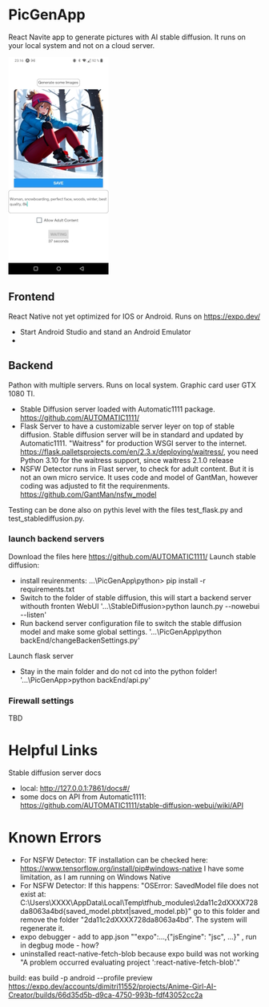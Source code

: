 # PicGenApp

React Navite app to generate pictures with AI stable diffusion.
It runs on your local system and not on a cloud server.

![Alt text](/assets/AppExampleSmall.jpg "App Screenshot")

## Frontend
React Native not yet optimized for IOS or Android.
Runs on https://expo.dev/
- Start Android Studio and stand an Android Emulator
- 

## Backend
Pathon with multiple servers. Runs on local system. Graphic card user GTX 1080 TI.
- Stable Diffusion server loaded with Automatic1111 package. https://github.com/AUTOMATIC1111/
- Flask Server to have a customizable server leyer on top of stable diffusion. Stable diffusion server will be in standard and updated by Automatic1111. "Waitress" for production WSGI server to the internet. https://flask.palletsprojects.com/en/2.3.x/deploying/waitress/, you need Python 3.10 for the waitress support, since waitress 2.1.0 release
- NSFW Detector runs in Flast server, to check for adult content. But it is not an own micro service. It uses code and model of GantMan, however coding was adjusted to fit the requirenments. https://github.com/GantMan/nsfw_model


Testing can be done also on pythis level with the files test_flask.py and test_stablediffusion.py.

### launch backend servers
Download the files here https://github.com/AUTOMATIC1111/
Launch stable diffusion:
- install reuirenments: ...\PicGenApp\python> pip install -r requirements.txt
- Switch to the folder of stable diffusion, this will start a backend server withouth fronten WebUI '...\StableDiffusion>python launch.py --nowebui --listen'
- Run backend server configuration file to switch the stable diffusion model and make some global settings. '...\PicGenApp\python backEnd/changeBackenSettings.py'

Launch flask server
- Stay in the main folder and do not cd into the python folder! '...\PicGenApp>python backEnd/api.py'

### Firewall settings
TBD

# Helpful Links
Stable diffusion server docs
- local: http://127.0.0.1:7861/docs#/
- some docs on API from Automatic1111: https://github.com/AUTOMATIC1111/stable-diffusion-webui/wiki/API

# Known Errors
- For NSFW Detector: TF installation can be checked here: https://www.tensorflow.org/install/pip#windows-native I have some limitation, as I am running on Windows Native
- For NSFW Detector: If this happens: "OSError: SavedModel file does not exist at: C:\Users\XXXX\AppData\Local\Temp\tfhub_modules\2da11c2dXXXX728da8063a4bd\{saved_model.pbtxt|saved_model.pb}" go to this folder and remove the folder "2da11c2dXXXX728da8063a4bd". The system will regenerate it.
- expo debugger  - add to app.json ""expo":...,{"jsEngine": "jsc", ...}" , run in degbug mode - how?
- uninstalled react-native-fetch-blob because expo build was not working "A problem occurred evaluating project ':react-native-fetch-blob'."


build: eas build -p android --profile preview
https://expo.dev/accounts/dimitri11552/projects/Anime-Girl-AI-Creator/builds/66d35d5b-d9ca-4750-993b-fdf43052cc2a